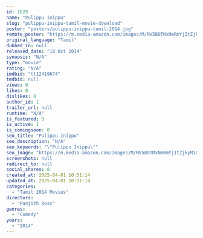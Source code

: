 ```yaml
---
id: 1828
name: "Pulippu Inippu"
slug: "pulippu-inippu-tamil-movie-download"
poster: "posters/pulippu-inippu-tamil-2014.jpg"
remote_poster: "https://m.media-amazon.com/images/M/MV5BOTMxNmRmYjItZjkyMi00NzRmLTgzYmItYjI5ZDM2MjI3NjAzXkEyXkFqcGdeQXVyNDM4NjkzMDY@._V1_SX300.jpg"
original_language: "Tamil"
dubbed_in: null
released_date: "18 Oct 2014"
synopsis: "N/A"
type: "movie"
rating: "N/A"
imdbid: "tt12419674"
tmdbid: null
views: 0
likes: 0
dislikes: 0
author_id: 1
trailer_url: null
runtime: "N/A"
is_featured: 0
is_active: 1
is_comingsoon: 0
seo_title: "Pulippu Inippu"
seo_description: "N/A"
seo_keywords: "\"Pulippu Inippu\""
seo_image: "https://m.media-amazon.com/images/M/MV5BOTMxNmRmYjItZjkyMi00NzRmLTgzYmItYjI5ZDM2MjI3NjAzXkEyXkFqcGdeQXVyNDM4NjkzMDY@._V1_SX300.jpg"
screenshots: null
redirect_to: null
social_shares: 0
created_at: 2025-04-01 10:51:14
updated_at: 2025-04-01 10:51:14
categories:
  - "Tamil 2014 Movies"
directors:
  - "Ranjith Boss"
genres:
  - "Comedy"
years:
  - "2014"
---
```

